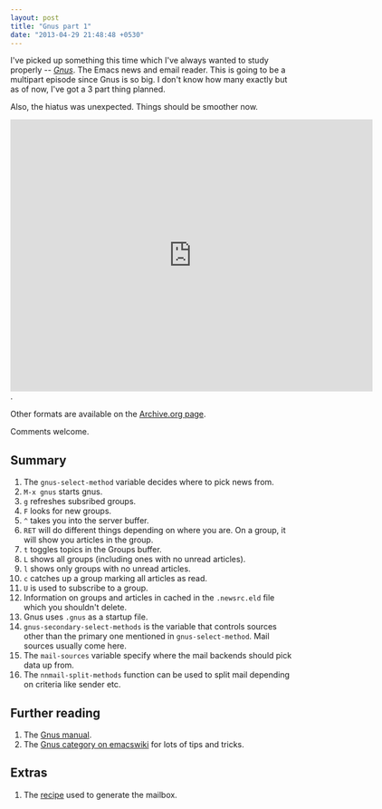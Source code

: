 ```yaml
---
layout: post
title: "Gnus part 1"
date: "2013-04-29 21:48:48 +0530"
---
```


I've picked up something this time which I've always wanted to study properly -- [*Gnus*](http://gnus.org/). The Emacs news and email reader. This is going to be a multipart episode since Gnus is so big. I don't know how many exactly but as of now, I've got a 3 part thing planned. 

Also, the hiatus was unexpected. Things should be smoother now.

<iframe src="http://archive.org/embed/EmacsMovies/12.1-episode-gnus-1.webm" width="640" height="480" frameborder="0"></iframe>. 

Other formats are available on the [Archive.org page](http://archive.org/details/EmacsMovies).

Comments welcome.

Summary
-------
1. The `gnus-select-method` variable decides where to pick news from. 
2. `M-x gnus` starts gnus. 
3. `g` refreshes subsribed groups.
4. `F` looks for new groups. 
5. `^` takes you into the server buffer. 
6. `RET` will do different things depending on where you are. On a group, it will show you articles in the group.
7. `t` toggles topics in the Groups buffer. 
8. `L` shows all groups (including ones with no unread articles). 
9. `l` shows only groups with no unread articles.
10. `c` catches up a group marking all articles as read. 
11. `U` is used to subscribe to a group.
12. Information on groups and articles in cached in the `.newsrc.eld` file which you shouldn't delete. 
13. Gnus uses `.gnus` as a startup file.
14. `gnus-secondary-select-methods` is the variable that controls sources other than the primary one mentioned in `gnus-select-method`. Mail sources usually come here. 
15. The `mail-sources` variable specify where the mail backends should pick data up from. 
16. The `nnmail-split-methods` function can be used to split mail depending on criteria like sender etc.

Further reading
---------------
1. The [Gnus manual](http://gnus.org/manual.html).
2. The [Gnus category on emacswiki](http://www.emacswiki.org/CategoryGnus) for lots of tips and tricks.

Extras
------
1. The [recipe](http://code.activestate.com/recipes/578514-create-a-temporary-mailbox/?in=user-4173873) used to generate the mailbox.


